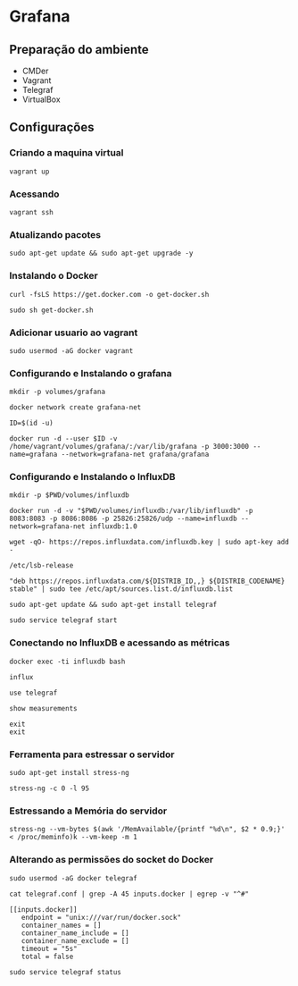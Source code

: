 # Grafana

## Preparação do ambiente

- CMDer
- Vagrant
- Telegraf
- VirtualBox

## Configurações

### Criando a maquina virtual

```script
vagrant up
```

### Acessando

```script
vagrant ssh
```

### Atualizando pacotes

```script
sudo apt-get update && sudo apt-get upgrade -y
```

### Instalando o Docker

```script
curl -fsLS https://get.docker.com -o get-docker.sh

sudo sh get-docker.sh
```

### Adicionar usuario ao vagrant

```script
sudo usermod -aG docker vagrant
```

### Configurando e Instalando o grafana

```script
mkdir -p volumes/grafana

docker network create grafana-net

ID=$(id -u)

docker run -d --user $ID -v /home/vagrant/volumes/grafana/:/var/lib/grafana -p 3000:3000 --name=grafana --network=grafana-net grafana/grafana
```

### Configurando e Instalando o InfluxDB

```script
mkdir -p $PWD/volumes/influxdb

docker run -d -v "$PWD/volumes/influxdb:/var/lib/influxdb" -p 8083:8083 -p 8086:8086 -p 25826:25826/udp --name=influxdb --network=grafana-net influxdb:1.0

wget -qO- https://repos.influxdata.com/influxdb.key | sudo apt-key add -

/etc/lsb-release

"deb https://repos.influxdata.com/${DISTRIB_ID,,} ${DISTRIB_CODENAME} stable" | sudo tee /etc/apt/sources.list.d/influxdb.list

sudo apt-get update && sudo apt-get install telegraf

sudo service telegraf start
```

### Conectando no InfluxDB e acessando as métricas

```script
docker exec -ti influxdb bash

influx

use telegraf

show measurements

exit
exit
```

### Ferramenta para estressar o servidor

```script
sudo apt-get install stress-ng

stress-ng -c 0 -l 95
```

### Estressando a Memória do servidor

```script
stress-ng --vm-bytes $(awk '/MemAvailable/{printf "%d\n", $2 * 0.9;}' < /proc/meminfo)k --vm-keep -m 1
```

### Alterando as permissões do socket do Docker

```script
sudo usermod -aG docker telegraf

cat telegraf.conf | grep -A 45 inputs.docker | egrep -v "^#"

[[inputs.docker]]
   endpoint = "unix:///var/run/docker.sock"
   container_names = []
   container_name_include = []
   container_name_exclude = []
   timeout = "5s"
   total = false

sudo service telegraf status
```
